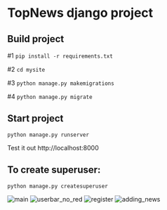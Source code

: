# TopNews django project
## Build project
#1
`pip install -r requirements.txt`

#2
`cd mysite` 

#3
`python manage.py makemigrations`

#4
`python manage.py migrate`



## Start project

`python manage.py runserver`

Test it out http://localhost:8000

## To create superuser:

`python manage.py createsuperuser`

![main](https://user-images.githubusercontent.com/94911736/219887335-3438f4bd-d4c0-400a-b1bf-3bf304e0d849.png)
![userbar_no_red](https://user-images.githubusercontent.com/94911736/219887429-1962b4da-c589-4936-9934-118724e0422b.png)
![register](https://user-images.githubusercontent.com/94911736/219887460-30a3f729-1f95-4125-9299-01e96c132e17.png)
![adding_news](https://user-images.githubusercontent.com/94911736/219887483-818f1bea-e10d-4ac1-9354-755de463fa16.png)
